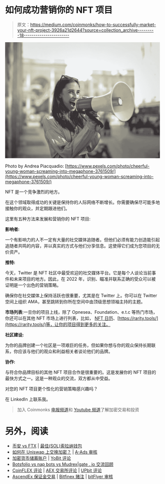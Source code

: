 # 如何成功营销你的 NFT 项目

> 原文：<https://medium.com/coinmonks/how-to-successfully-market-your-nft-project-3926a21d2644?source=collection_archive---------18----------------------->

![](img/35c8a04dc11675463b6968b83faae336.png)

Photo by Andrea Piacquadio: [https://www.pexels.com/photo/cheerful-young-woman-screaming-into-megaphone-3761509/](https://www.pexels.com/photo/cheerful-young-woman-screaming-into-megaphone-3761509/)

NFT 是一个竞争激烈的地方。

在这个领域取得成功的关键是保持你的人际网络不断增长。你需要确保尽可能多地接触你的观众，并定期跟进他们。

这里有五种方法来发展和营销你的 NFT 项目:

**影响者:**

一个有影响力的人不一定有大量的社交媒体追随者。但他们必须有能力创造能引起追随者共鸣的内容，并以真实的方式与他们分享信息。这使得它们成为您项目的无价资产。

**推特:**

今天，Twitter 是 NFT 社区中最受欢迎的社交媒体平台。它是每个人谈论当前事件和未来项目的地方。因此，在 2022 年，识别、瞄准并联系正确的受众可以被证明是一个出色的营销策略。

确保你在社交媒体上保持活跃也很重要，尤其是在 Twitter 上。你可以在 Twitter 空间上组织 AMA，甚至跳转到你所在空间中由顶级思想领袖主持的主题。

**市场列表**:一旦你的项目上线，除了 Opnesea、Foundation、e.t.c 等热门市场，你还可以在其他 NFT 市场上进行列表，比如， [NFT 日历](https://www.google.com/aclk?sa=L&ai=DChcSEwjS_vrs6qD3AhVTndUKHbIsChgYABACGgJ3cw&ae=2&sig=AOD64_0EYZzOPDZ-LcUH1wu4OIxdnLax7Q&q&adurl&ved=2ahUKEwjFwfTs6qD3AhVFqxoKHUl-DccQ0Qx6BAgDEAE)、[https://rarity.tools/](https://rarity.tools/)等，让你的项目得到更多的关注。

**社区建设:**

为你的品牌创建一个社区是一项艰巨的任务，但如果你想与你的观众保持长期联系，你应该与他们的观众和利益相关者谈论他们的品牌。

**协作:**

与符合你品牌目标的其他 NFT 项目合作是很重要的。这是发展你的 NFT 项目的最快方式之一。这是一种观众的交流，双方都从中受益。

对您的 NFT 项目更个性化的营销策略感兴趣吗？

在 LinkedIn 上联系我。

> 加入 Coinmonks [电报频道](https://t.me/coincodecap)和 [Youtube 频道](https://www.youtube.com/c/coinmonks/videos)了解加密交易和投资

# 另外，阅读

*   [币安 vs FTX](https://coincodecap.com/binance-vs-ftx) | [最佳(SOL)索拉纳钱包](https://coincodecap.com/solana-wallets)
*   [如何在 Uniswap 上交换加密？](https://coincodecap.com/swap-crypto-on-uniswap) | [A-Ads 审核](https://coincodecap.com/a-ads-review)
*   [加密货币储蓄账户](/coinmonks/cryptocurrency-savings-accounts-be3bc0feffbf) | [YoBit 评论](/coinmonks/yobit-review-175464162c62)
*   [Botsfolio vs nap bots vs Mudrex](/coinmonks/botsfolio-vs-napbots-vs-mudrex-c81344970c02)|[gate . io 交流回顾](/coinmonks/gate-io-exchange-review-61bf87b7078f)
*   [CoinFLEX 评论](https://coincodecap.com/coinflex-review) | [AEX 交易所评论](https://coincodecap.com/aex-exchange-review) | [UPbit 评论](https://coincodecap.com/upbit-review)
*   [AscendEx 保证金交易](https://coincodecap.com/ascendex-margin-trading) | [Bitfinex 赌注](https://coincodecap.com/bitfinex-staking) | [bitFlyer 审核](https://coincodecap.com/bitflyer-review)